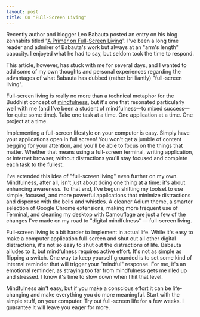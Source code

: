 ```yaml
---
layout: post
title: On "Full-Screen Living"
---
```


Recently author and blogger Leo Babauta posted an entry on his blog zenhabits titled "[A Primer on Full-Screen Living](http://zenhabits.net/full-screen/)". I've been a long time reader and admirer of Babauta's work but always at an "arm's length" capacity. I enjoyed what he had to say, but seldom took the time to respond.

This article, however, has stuck with me for several days, and I wanted to add some of my own thoughts and personal experiences regarding the advantages of what Babauta has dubbed (rather brilliantly) "full-screen living".

Full-screen living is really no more than a technical metaphor for the Buddhist concept of [mindfulness](https://en.wikipedia.org/wiki/Mindfulness), but it's one that resonated particularly well with me (and I've been a student of mindfulness—to mixed success—for quite some time). Take one task at a time. One application at a time. One project at a time.

Implementing a full-screen lifestyle on your computer is easy. Simply have your applications open in full screen! You won't get a jumble of content begging for your attention, and you'll be able to focus on the things that matter. Whether that means using a full-screen terminal, writing application, or internet browser, without distractions you'll stay focused and complete each task to the fullest.

I've extended this idea of "full-screen living" even further on my own. Mindfulness, after all, isn't just about doing one thing at a time: it's about enhancing awareness. To that end, I've begun shifting my toolset to use simple, focused, and more powerful applications that minimize distractions and dispense with the bells and whistles. A cleaner Adium theme, a smarter selection of Google Chrome extensions, making more frequent use of Terminal, and cleaning my desktop with Camouflage are just a few of the changes I've made on my road to "digital mindfulness" — full-screen living.

Full-screen living is a bit harder to implement in actual life. While it's easy to make a computer application full-screen and shut out all other digital distractions, it's not so easy to shut out the distractions of life. Babauta alludes to it, but mindfulness requires active effort. It's not as simple as flipping a switch. One way to keep yourself grounded is to set some kind of internal reminder that will trigger your "mindful" response. For me, it's an emotional reminder, as straying too far from mindfulness gets me riled up and stressed. I know  it's time to slow down when I hit that level.

Mindfulness ain't easy, but if you make a conscious effort it can be life-changing and make everything you do more meaningful. Start with the simple stuff, on your computer. Try out full-screen life for a few weeks. I guarantee it will leave you eager for more.
